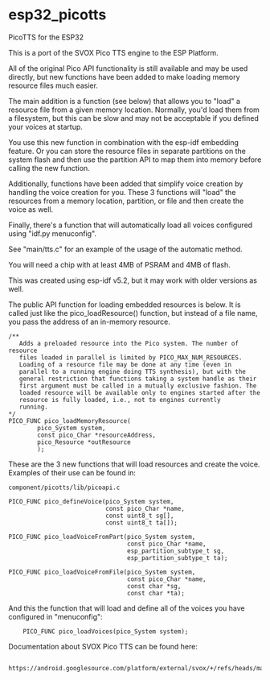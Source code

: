 # esp32_picotts
PicoTTS for the ESP32

This is a port of the SVOX Pico TTS engine to the ESP Platform.

All of the original Pico API functionality is still available and may be used
directly, but new functions have been added to make loading memory resource files
much easier.

The main addition is a function (see below) that allows you to "load" a resource
file from a given memory location. Normally, you'd load them from a filesystem,
but this can be slow and may not be acceptable if you defined your voices at
startup.

You use this new function in combination with the esp-idf embedding feature. Or
you can store the resource files in separate partitions on the system flash and
then use the partition API to map them into memory before calling the new
function.

Additionally, functions have been added that simplify voice creation by handling
the voice creation for you. These 3 functions will "load" the resources from a
memory location, partition, or file and then create the voice as well.

Finally, there's a function that will automatically load all voices configured
using "idf.py menuconfig".

See "main/tts.c" for an example of the usage of the automatic method.

You will need a chip with at least 4MB of PSRAM and 4MB of flash.

This was created using esp-idf v5.2, but it may work with older
versions as well.

The public API function for loading embedded resources is below.  It is
called just like the pico_loadResource() function, but instead of a file
name, you pass the address of an in-memory resource.

```
/**
   Adds a preloaded resource into the Pico system. The number of resource
   files loaded in parallel is limited by PICO_MAX_NUM_RESOURCES.
   Loading of a resource file may be done at any time (even in
   parallel to a running engine doing TTS synthesis), but with the
   general restriction that functions taking a system handle as their
   first argument must be called in a mutually exclusive fashion. The
   loaded resource will be available only to engines started after the
   resource is fully loaded, i.e., not to engines currently
   running.
*/
PICO_FUNC pico_loadMemoryResource(
        pico_System system,
        const pico_Char *resourceAddress,
        pico_Resource *outResource
        );
```

These are the 3 new functions that will load resources and create the
voice.  Examples of their use can be found in:

    component/picotts/lib/picoapi.c

```
PICO_FUNC pico_defineVoice(pico_System system,
                           const pico_Char *name,
                           const uint8_t sg[],
                           const uint8_t ta[]);

PICO_FUNC pico_loadVoiceFromPart(pico_System system,
                                 const pico_Char *name,
                                 esp_partition_subtype_t sg,
                                 esp_partition_subtype_t ta);

PICO_FUNC pico_loadVoiceFromFile(pico_System system,
                                 const pico_Char *name,
                                 const char *sg,
                                 const char *ta);
```

And this the function that will load and define all of the voices you
have configured in "menuconfig":

```
    PICO_FUNC pico_loadVoices(pico_System system);
```

Documentation about SVOX Pico TTS can be found here:


```
    https://android.googlesource.com/platform/external/svox/+/refs/heads/master/pico_resources/docs
```

